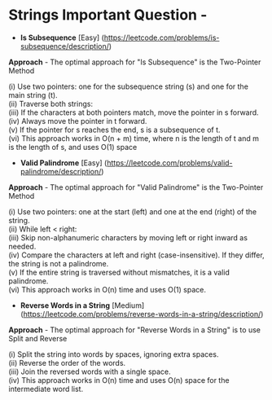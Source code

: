 # Strings Important Question -
+ **Is Subsequence**  [Easy]  (https://leetcode.com/problems/is-subsequence/description/)

**Approach** - The optimal approach for "Is Subsequence" is the Two-Pointer Method

 (i) Use two pointers: one for the subsequence string (s) and one for the main string (t).
 <br>
 (ii) Traverse both strings:
 <br>
 (iii) If the characters at both pointers match, move the pointer in s forward.
 <br>
 (iv) Always move the pointer in t forward.
 <br>
 (v) If the pointer for s reaches the end, s is a subsequence of t.
 <br>
 (vi) This approach works in O(n + m) time, where n is the length of t and m is the length of s, and uses O(1) space

+ **Valid Palindrome**  [Easy]  (https://leetcode.com/problems/valid-palindrome/description/)

**Approach** - The optimal approach for "Valid Palindrome" is the Two-Pointer Method 

  (i) Use two pointers: one at the start (left) and one at the end (right) of the string.
  <br>
  (ii) While left < right:
  <br>
  (iii) Skip non-alphanumeric characters by moving left or right inward as needed.
  <br>
  (iv) Compare the characters at left and right (case-insensitive). If they differ, the string is not a palindrome.
  <br>
  (v) If the entire string is traversed without mismatches, it is a valid palindrome.
  <br>
  (vi) This approach works in O(n) time and uses O(1) space.

+ **Reverse Words in a String**  [Medium]  (https://leetcode.com/problems/reverse-words-in-a-string/description/)

**Approach** - The optimal approach for "Reverse Words in a String" is to use Split and Reverse 

  (i) Split the string into words by spaces, ignoring extra spaces.
  <br>
  (ii) Reverse the order of the words.
  <br>
  (iii) Join the reversed words with a single space.
  <br>
  (iv) This approach works in O(n) time and uses O(n) space for the intermediate word list.






